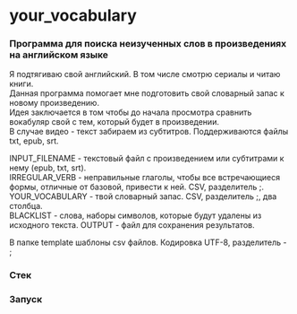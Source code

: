 # your_vocabulary

### Программа для поиска неизученных слов в произведениях на английском языке

Я подтягиваю свой английский. В том числе смотрю сериалы и читаю книги.  
Данная программа помогает мне подготовить свой словарный запас к новому произведению.  
Идея заключается в том чтобы до начала просмотра сравнить вокабуляр свой с тем, который будет в произведении.  
В случае видео - текст забираем из субтитров.
Поддерживаются файлы txt, epub, srt.

INPUT_FILENAME - текстовый файл с произведением или субтитрами к нему (epub, txt, srt).  
IRREGULAR_VERB - неправильные глаголы, чтобы все встречающиеся формы, отличные от базовой, привести к ней. CSV, разделитель ;.  
YOUR_VOCABULARY - твой словарный запас. CSV, разделитель ;, два столбца.  
BLACKLIST - слова, наборы символов, которые будут удалены из исходного текста.
OUTPUT - файл для сохранения результатов.

В папке template шаблоны csv файлов. Кодировка UTF-8, разделитель - ;

### Стек


### Запуск  

